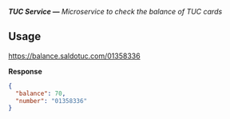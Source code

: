 _**TUC Service —** Microservice to check the balance of TUC cards_

## Usage

https://balance.saldotuc.com/01358336

**Response**

```json
{
  "balance": 70,
  "number": "01358336"
}
```
